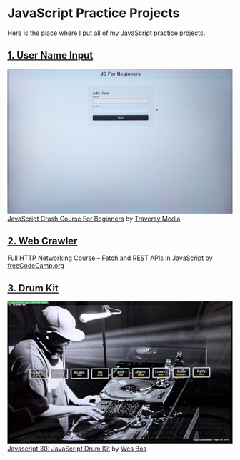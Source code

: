 # JavaScript Practice Projects
Here is the place where I put all of my JavaScript practice projects.
## [1. User Name Input](https://github.com/faitinchan/JavaScript_Practice/tree/main/UserNameInput)
![image](https://github.com/faitinchan/JavaScript_Practice/blob/main/UserNameInput/PXL_20250310_055731912.MP~2%20(1).jpg)
[JavaScript Crash Course For Beginners](https://www.youtube.com/watch?v=hdI2bqOjy3c&t) by [Traversy Media](https://www.youtube.com/@TraversyMedia)
## [2. Web Crawler](https://github.com/faitinchan/JavaScript_Practice/tree/main/WebCrawler)
[Full HTTP Networking Course – Fetch and REST APIs in JavaScript](https://www.youtube.com/watch?v=2JYT5f2isg4) by [freeCodeCamp.org](https://www.youtube.com/@freecodecamp)
## [3. Drum Kit](https://github.com/faitinchan/JavaScript_Practice/tree/main/Drum_Kit)
![immage](https://github.com/faitinchan/JavaScript_Practice/blob/main/Drum_Kit/PXL_20250329_210856522.MP~2.jpg)
[Javascript 30: JavaScript Drum Kit](https://javascript30.com/) by [Wes Bos](https://x.com/intent/follow?original_referer=https%3A%2F%2Fjavascript30.com%2F&ref_src=twsrc%5Etfw%7Ctwcamp%5Ebuttonembed%7Ctwterm%5Efollow%7Ctwgr%5Ewesbos&screen_name=wesbos)
